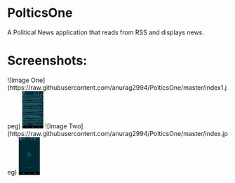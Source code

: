 # PolticsOne
A Political News application that reads from RSS and displays news.


<h1>Screenshots:</h1>
![Image One](https://raw.githubusercontent.com/anurag2994/PolticsOne/master/index1.jpeg)
<img src="https://raw.githubusercontent.com/anurag2994/PolticsOne/master/index1.jpeg" width="48">
![Image Two](https://raw.githubusercontent.com/anurag2994/PolticsOne/master/index.jpeg)
<img src="https://raw.githubusercontent.com/anurag2994/PolticsOne/master/index.jpeg" width="48">
